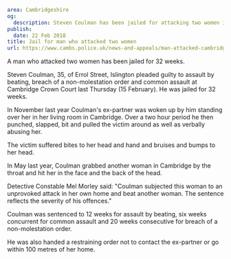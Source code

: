 ```yaml
area: Cambridgeshire
og:
  description: Steven Coulman has been jailed for attacking two women in Cambridge.
publish:
  date: 22 Feb 2018
title: Jail for man who attacked two women
url: https://www.cambs.police.uk/news-and-appeals/man-attacked-cambridge-women
```

A man who attacked two women has been jailed for 32 weeks.

Steven Coulman, 35, of Errol Street, Islington pleaded guilty to assault by beating, breach of a non-molestation order and common assault at Cambridge Crown Court last Thursday (15 February). He was jailed for 32 weeks.

In November last year Coulman's ex-partner was woken up by him standing over her in her living room in Cambridge. Over a two hour period he then punched, slapped, bit and pulled the victim around as well as verbally abusing her.

The victim suffered bites to her head and hand and bruises and bumps to her head.

In May last year, Coulman grabbed another woman in Cambridge by the throat and hit her in the face and the back of the head.

Detective Constable Mel Morley said: "Coulman subjected this woman to an unprovoked attack in her own home and beat another woman. The sentence reflects the severity of his offences."

Coulman was sentenced to 12 weeks for assault by beating, six weeks concurrent for common assault and 20 weeks consecutive for breach of a non-molestation order.

He was also handed a restraining order not to contact the ex-partner or go within 100 metres of her home.
